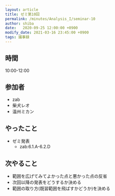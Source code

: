 ```yaml
---
layout: article
title: ゼミ第10回
permalink: /minutes/Analysis_I/seminar-10
author: shiba
date:   2020-09-25 12:00:00 +0900
modify_date: 2021-03-16 23:45:00 +0900
tags: 議事録
---
```


## 時間

10:00-12:00

## 参加者

- zab
- 柴犬レオ
- 温州ミカン

## やったこと

- ゼミ発表
  - zab:6.1.A-6.2.D

## 次やること

- 範囲を広げてみてよかった点と悪かった点の反省
- 次回以降の発表をどうするか決める
- 範囲の取り方(既習範囲を飛ばすかどうか)を決める
